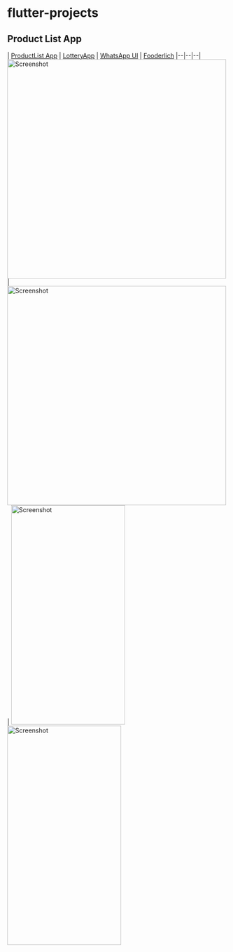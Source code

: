 # flutter-projects


## Product List App
 | [ProductList App](https://github.com/dckakon/flutter-projects/tree/master/product-list) | [LotteryApp](https://github.com/dckakon/flutter-projects/tree/master/lottery_app) | [WhatsApp UI](https://github.com/dckakon/flutter-projects/tree/master/whatsapp_ui) | [Fooderlich](https://github.com/dckakon/flutter-projects/tree/master/fooderlich)
|--|--|--|
<img src="https://github.com/dckakon/flutter-projects/tree/master/screenshots/productlist.gif" height="500" alt="Screenshot"/> | <img src="https://github.com/dckakon/flutter-projects/tree/master/screenshots/lotteryapp.gif" height="500" alt="Screenshot"/> | <img src="https://github.com/dckakon/flutter-projects/tree/master/screenshots/whatsapp.png" height="500" width="260"  alt="Screenshot"/>  <img src="https://github.com/dckakon/flutter-projects/tree/master/screenshots/fooderlich.gif" height="500" width="260"  alt="Screenshot"/>




